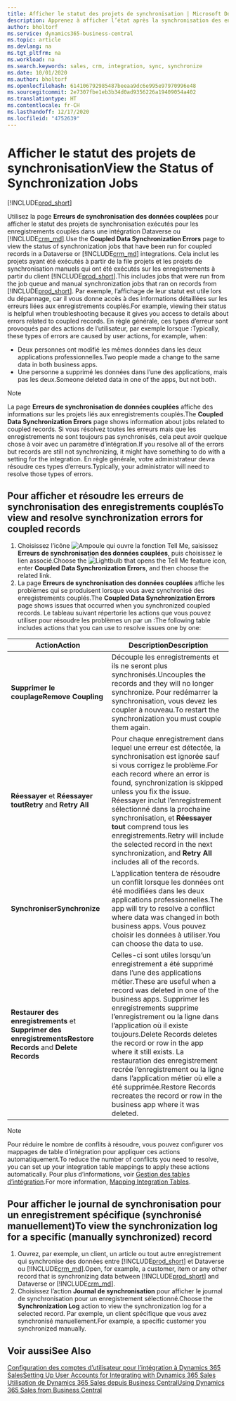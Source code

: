 ```yaml
---
title: Afficher le statut des projets de synchronisation | Microsoft Docs
description: Apprenez à afficher l’état après la synchronisation des enregistrements couplés.
author: bholtorf
ms.service: dynamics365-business-central
ms.topic: article
ms.devlang: na
ms.tgt_pltfrm: na
ms.workload: na
ms.search.keywords: sales, crm, integration, sync, synchronize
ms.date: 10/01/2020
ms.author: bholtorf
ms.openlocfilehash: 614106792985487beeaa9dc6e995e97970996e48
ms.sourcegitcommit: 2e7307fbe1eb3b34d0ad9356226a19409054a402
ms.translationtype: HT
ms.contentlocale: fr-CH
ms.lasthandoff: 12/17/2020
ms.locfileid: "4752639"
---
```

# <a name="view-the-status-of-synchronization-jobs"></a><span data-ttu-id="bc10a-103">Afficher le statut des projets de synchronisation</span><span class="sxs-lookup"><span data-stu-id="bc10a-103">View the Status of Synchronization Jobs</span></span>
[!INCLUDE[prod_short](includes/cc_data_platform_banner.md)]

<span data-ttu-id="bc10a-104">Utilisez la page **Erreurs de synchronisation des données couplées** pour afficher le statut des projets de synchronisation exécutés pour les enregistrements couplés dans une intégration Dataverse ou [!INCLUDE[crm_md](includes/crm_md.md)].</span><span class="sxs-lookup"><span data-stu-id="bc10a-104">Use the **Coupled Data Synchronization Errors** page to view the status of synchronization jobs that have been run for coupled records in a Dataverse or [!INCLUDE[crm_md](includes/crm_md.md)] integrations.</span></span> <span data-ttu-id="bc10a-105">Cela inclut les projets ayant été exécutés à partir de la file projets et les projets de synchronisation manuels qui ont été exécutés sur les enregistrements à partir du client [!INCLUDE[prod_short](includes/prod_short.md)].</span><span class="sxs-lookup"><span data-stu-id="bc10a-105">This includes jobs that were run from the job queue and manual synchronization jobs that ran on records from [!INCLUDE[prod_short](includes/prod_short.md)].</span></span> <span data-ttu-id="bc10a-106">Par exemple, l’affichage de leur statut est utile lors du dépannage, car il vous donne accès à des informations détaillées sur les erreurs liées aux enregistrements couplés.</span><span class="sxs-lookup"><span data-stu-id="bc10a-106">For example, viewing their status is helpful when troubleshooting because it gives you access to details about errors related to coupled records.</span></span> <span data-ttu-id="bc10a-107">En règle générale, ces types d’erreur sont provoqués par des actions de l’utilisateur, par exemple lorsque :</span><span class="sxs-lookup"><span data-stu-id="bc10a-107">Typically, these types of errors are caused by user actions, for example, when:</span></span>  

* <span data-ttu-id="bc10a-108">Deux personnes ont modifié les mêmes données dans les deux applications professionnelles.</span><span class="sxs-lookup"><span data-stu-id="bc10a-108">Two people made a change to the same data in both business apps.</span></span>
* <span data-ttu-id="bc10a-109">Une personne a supprimé les données dans l’une des applications, mais pas les deux.</span><span class="sxs-lookup"><span data-stu-id="bc10a-109">Someone deleted data in one of the apps, but not both.</span></span>

> [!Note]
> <span data-ttu-id="bc10a-110">La page **Erreurs de synchronisation de données couplées** affiche des informations sur les projets liés aux enregistrements couplés.</span><span class="sxs-lookup"><span data-stu-id="bc10a-110">The **Coupled Data Synchronization Errors** page shows information about jobs related to coupled records.</span></span> <span data-ttu-id="bc10a-111">Si vous résolvez toutes les erreurs mais que les enregistrements ne sont toujours pas synchronisés, cela peut avoir quelque chose à voir avec un paramètre d’intégration.</span><span class="sxs-lookup"><span data-stu-id="bc10a-111">If you resolve all of the errors but records are still not synchronizing, it might have something to do with a setting for the integration.</span></span> <span data-ttu-id="bc10a-112">En règle générale, votre administrateur devra résoudre ces types d’erreurs.</span><span class="sxs-lookup"><span data-stu-id="bc10a-112">Typically, your administrator will need to resolve those types of errors.</span></span>   

<!--

> [!VIDEO https://go.microsoft.com/fwlink/?linkid=2098171]

-->

## <a name="to-view-and-resolve-synchronization-errors-for-coupled-records"></a><span data-ttu-id="bc10a-113">Pour afficher et résoudre les erreurs de synchronisation des enregistrements couplés</span><span class="sxs-lookup"><span data-stu-id="bc10a-113">To view and resolve synchronization errors for coupled records</span></span>
1. <span data-ttu-id="bc10a-114">Choisissez l’icône ![Ampoule qui ouvre la fonction Tell Me](media/ui-search/search_small.png "Dites-moi ce que vous voulez faire"), saisissez **Erreurs de synchronisation des données couplées**, puis choisissez le lien associé.</span><span class="sxs-lookup"><span data-stu-id="bc10a-114">Choose the ![Lightbulb that opens the Tell Me feature](media/ui-search/search_small.png "Tell me what you want to do") icon, enter **Coupled Data Synchronization Errors**, and then choose the related link.</span></span>
2. <span data-ttu-id="bc10a-115">La page **Erreurs de synchronisation des données couplées** affiche les problèmes qui se produisent lorsque vous avez synchronisé des enregistrements couplés.</span><span class="sxs-lookup"><span data-stu-id="bc10a-115">The **Coupled Data Synchronization Errors** page shows issues that occurred when you synchronized coupled records.</span></span> <span data-ttu-id="bc10a-116">Le tableau suivant répertorie les actions que vous pouvez utiliser pour résoudre les problèmes un par un :</span><span class="sxs-lookup"><span data-stu-id="bc10a-116">The following table includes actions that you can use to resolve issues one by one:</span></span>

|<span data-ttu-id="bc10a-117">Action</span><span class="sxs-lookup"><span data-stu-id="bc10a-117">Action</span></span>|<span data-ttu-id="bc10a-118">Description</span><span class="sxs-lookup"><span data-stu-id="bc10a-118">Description</span></span>|
|----|----|
|<span data-ttu-id="bc10a-119">**Supprimer le couplage**</span><span class="sxs-lookup"><span data-stu-id="bc10a-119">**Remove Coupling**</span></span>|<span data-ttu-id="bc10a-120">Découple les enregistrements et ils ne seront plus synchronisés.</span><span class="sxs-lookup"><span data-stu-id="bc10a-120">Uncouples the records and they will no longer synchronize.</span></span> <span data-ttu-id="bc10a-121">Pour redémarrer la synchronisation, vous devez les coupler à nouveau.</span><span class="sxs-lookup"><span data-stu-id="bc10a-121">To restart the synchronization you must couple them again.</span></span> |
|<span data-ttu-id="bc10a-122">**Réessayer** et **Réessayer tout**</span><span class="sxs-lookup"><span data-stu-id="bc10a-122">**Retry** and **Retry All**</span></span>|<span data-ttu-id="bc10a-123">Pour chaque enregistrement dans lequel une erreur est détectée, la synchronisation est ignorée sauf si vous corrigez le problème.</span><span class="sxs-lookup"><span data-stu-id="bc10a-123">For each record where an error is found, synchronization is skipped unless you fix the issue.</span></span> <span data-ttu-id="bc10a-124">Réessayer inclut l’enregistrement sélectionné dans la prochaine synchronisation, et **Réessayer tout** comprend tous les enregistrements.</span><span class="sxs-lookup"><span data-stu-id="bc10a-124">Retry will include the selected record in the next synchronization, and **Retry All** includes all of the records.</span></span>|
|<span data-ttu-id="bc10a-125">**Synchroniser**</span><span class="sxs-lookup"><span data-stu-id="bc10a-125">**Synchronize**</span></span>|<span data-ttu-id="bc10a-126">L’application tentera de résoudre un conflit lorsque les données ont été modifiées dans les deux applications professionnelles.</span><span class="sxs-lookup"><span data-stu-id="bc10a-126">The app will try to resolve a conflict where data was changed in both business apps.</span></span> <span data-ttu-id="bc10a-127">Vous pouvez choisir les données à utiliser.</span><span class="sxs-lookup"><span data-stu-id="bc10a-127">You can choose the data to use.</span></span>|
|<span data-ttu-id="bc10a-128">**Restaurer des enregistrements** et **Supprimer des enregistrements**</span><span class="sxs-lookup"><span data-stu-id="bc10a-128">**Restore Records** and **Delete Records**</span></span>|<span data-ttu-id="bc10a-129">Celles-ci sont utiles lorsqu’un enregistrement a été supprimé dans l’une des applications métier.</span><span class="sxs-lookup"><span data-stu-id="bc10a-129">These are useful when a record was deleted in one of the business apps.</span></span> <span data-ttu-id="bc10a-130">Supprimer les enregistrements supprime l’enregistrement ou la ligne dans l’application où il existe toujours.</span><span class="sxs-lookup"><span data-stu-id="bc10a-130">Delete Records deletes the record or row in the app where it still exists.</span></span> <span data-ttu-id="bc10a-131">La restauration des enregistrement recrée l’enregistrement ou la ligne dans l’application métier où elle a été supprimée.</span><span class="sxs-lookup"><span data-stu-id="bc10a-131">Restore Records recreates the record or row in the business app where it was deleted.</span></span>|

> [!NOTE]
> <span data-ttu-id="bc10a-132">Pour réduire le nombre de conflits à résoudre, vous pouvez configurer vos mappages de table d’intégration pour appliquer ces actions automatiquement.</span><span class="sxs-lookup"><span data-stu-id="bc10a-132">To reduce the number of conflicts you need to resolve, you can set up your integration table mappings to apply these actions automatically.</span></span> <span data-ttu-id="bc10a-133">Pour plus d’informations, voir [Gestion des tables d’intégration](admin-how-to-modify-table-mappings-for-synchronization.md#mapping-integration-tables).</span><span class="sxs-lookup"><span data-stu-id="bc10a-133">For more information, [Mapping Integration Tables](admin-how-to-modify-table-mappings-for-synchronization.md#mapping-integration-tables).</span></span>

## <a name="to-view-the-synchronization-log-for-a-specific-manually-synchronized-record"></a><span data-ttu-id="bc10a-134">Pour afficher le journal de synchronisation pour un enregistrement spécifique (synchronisé manuellement)</span><span class="sxs-lookup"><span data-stu-id="bc10a-134">To view the synchronization log for a specific (manually synchronized) record</span></span>
1. <span data-ttu-id="bc10a-135">Ouvrez, par exemple, un client, un article ou tout autre enregistrement qui synchronise des données entre [!INCLUDE[prod_short](includes/prod_short.md)] et Dataverse ou [!INCLUDE[crm_md](includes/crm_md.md)].</span><span class="sxs-lookup"><span data-stu-id="bc10a-135">Open, for example, a customer, item or any other record that is synchronizing data between [!INCLUDE[prod_short](includes/prod_short.md)] and Dataverse or [!INCLUDE[crm_md](includes/crm_md.md)].</span></span>
2. <span data-ttu-id="bc10a-136">Choisissez l’action **Journal de synchronisation** pour afficher le journal de synchronisation pour un enregistrement sélectionné.</span><span class="sxs-lookup"><span data-stu-id="bc10a-136">Choose the **Synchronization Log** action to view the synchronization log for a selected record.</span></span> <span data-ttu-id="bc10a-137">Par exemple, un client spécifique que vous avez synchronisé manuellement.</span><span class="sxs-lookup"><span data-stu-id="bc10a-137">For example, a specific customer you synchronized manually.</span></span>

## <a name="see-also"></a><span data-ttu-id="bc10a-138">Voir aussi</span><span class="sxs-lookup"><span data-stu-id="bc10a-138">See Also</span></span>  
[<span data-ttu-id="bc10a-139">Configuration des comptes d’utilisateur pour l’intégration à Dynamics 365 Sales</span><span class="sxs-lookup"><span data-stu-id="bc10a-139">Setting Up User Accounts for Integrating with Dynamics 365 Sales</span></span>](admin-setting-up-integration-with-dynamics-sales.md)  
[<span data-ttu-id="bc10a-140">Utilisation de Dynamics 365 Sales depuis Business Central</span><span class="sxs-lookup"><span data-stu-id="bc10a-140">Using Dynamics 365 Sales from Business Central</span></span>](marketing-integrate-dynamicscrm.md)
